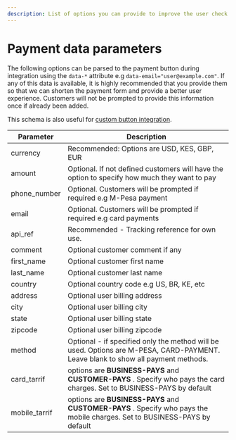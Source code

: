 ```yaml
---
description: List of options you can provide to improve the user check out experience.
---
```


# Payment data parameters

The following options can be parsed to the payment button during integration using the `data-*` attribute e.g `data-email="user@example.com"`. If any of this data is available, it is highly recommended that you provide them so that we can shorten the payment form and provide a better user experience. Customers will not be prompted to provide this information once if already been added.

This schema is also useful for [custom button integration](using-a-custom-button.md).

| Parameter      | Description                                                                                                                      |
| -------------- | -------------------------------------------------------------------------------------------------------------------------------- |
| currency       | Recommended: Options are USD, KES, GBP, EUR                                                                                      |
| amount         | Optional. If not defined customers will have the option to specify how much they want to pay                                     |
| phone\_number  | Optional. Customers will be prompted if required e.g M-Pesa payment                                                              |
| email          | Optional. Customers will be prompted if required e.g card payments                                                               |
| api\_ref       | Recommended - Tracking reference for own use.                                                                                    |
| comment        | Optional customer comment if any                                                                                                 |
| first\_name    | Optional customer first name                                                                                                     |
| last\_name     | Optional customer last name                                                                                                      |
| country        | Optional country code e.g US, BR, KE, etc                                                                                        |
| address        | Optional user billing address                                                                                                    |
| city           | Optional user billing city                                                                                                       |
| state          | Optional user billing state                                                                                                      |
| zipcode        | Optional user billing zipcode                                                                                                    |
| method         | Optional - if specified only the method will be used. Options are M-PESA, CARD-PAYMENT. Leave blank to show all payment methods. |
| card\_tarrif   | options are **BUSINESS-PAYS** and **CUSTOMER-PAYS** . Specify who pays the card charges. Set to BUSINESS-PAYS by default         |
| mobile\_tarrif | options are **BUSINESS-PAYS** and **CUSTOMER-PAYS** . Specify who pays the mobile charges. Set to BUSINESS-PAYS by default       |
